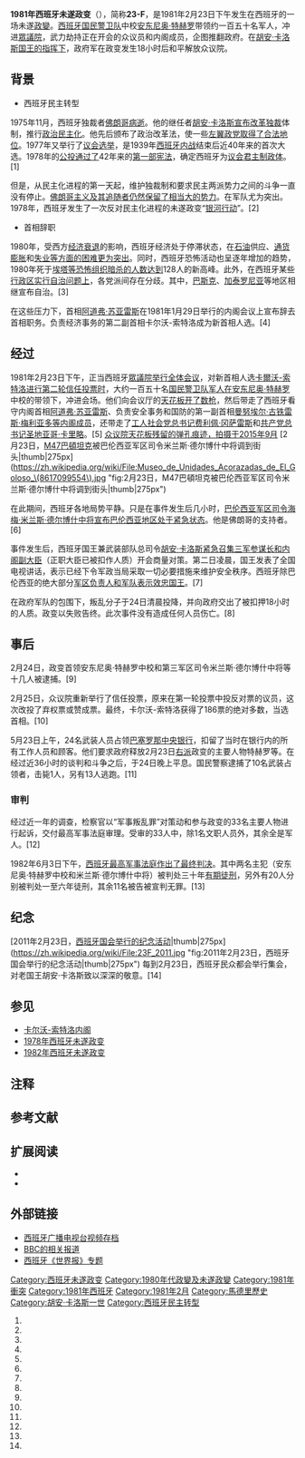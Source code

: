 **1981年西班牙未遂政变**（），简称**23-F**，是1981年2月23日下午发生在西班牙的一场未遂[政變](../Page/政變.md "wikilink")。[西班牙国民警卫队](../Page/西班牙国民警卫队.md "wikilink")中校[安东尼奥·特赫罗](../Page/安东尼奥·特赫罗.md "wikilink")带领约一百五十名军人，冲进[眾議院](../Page/眾議院_\(西班牙\).md "wikilink")，武力劫持正在开会的众议员和内阁成员，企图推翻政府。在[胡安·卡洛斯国王的指挥下](../Page/胡安·卡洛斯一世.md "wikilink")，政府军在政变发生18小时后和平解放众议院。

## 背景

  - 西班牙民主转型

1975年11月，西班牙独裁者[佛朗哥病逝](../Page/弗朗西斯科·佛朗哥.md "wikilink")。他的继任者[胡安·卡洛斯宣布改革](../Page/胡安·卡洛斯一世.md "wikilink")[独裁](../Page/独裁.md "wikilink")体制，推行[政治民主化](../Page/西班牙民主转型.md "wikilink")。他先后颁布了政治改革法，使一些[左翼政党取得了合法地位](https://zh.wikipedia.org/wiki/左翼 "wikilink")。1977年又举行了[议会选举](https://zh.wikipedia.org/wiki/1977年西班牙大选 "wikilink")，是1939年[西班牙内战](../Page/西班牙内战.md "wikilink")结束后近40年来的首次大选。1978年的[公投通过了](https://zh.wikipedia.org/wiki/公投 "wikilink")42年来的[第一部宪法](../Page/1978年西班牙宪法.md "wikilink")，确定西班牙为[议会君主制政体](../Page/议会制君主立宪制.md "wikilink")。\[1\]

但是，从民主化进程的第一天起，维护独裁制和要求民主两派势力之间的斗争一直没有停止。[佛朗哥主义及其追随者仍然保留了相当大的势力](https://zh.wikipedia.org/wiki/佛朗哥主义 "wikilink")。在军队尤为突出。1978年，西班牙发生了一次反对民主化进程的未遂政变“[银河行动](https://zh.wikipedia.org/wiki/银河行动 "wikilink")”。\[2\]

  - 首相辞职

1980年，受西方[经济衰退](../Page/经济衰退.md "wikilink")的影响，西班牙经济处于停滞状态，在[石油](../Page/石油.md "wikilink")供应、[通货膨胀](../Page/通货膨胀.md "wikilink")和[失业等方面的困难更为突出](https://zh.wikipedia.org/wiki/失业 "wikilink")。同时，西班牙恐怖活动也呈逐年增加的趋势，1980年死于[埃塔等恐怖组织暗杀的人数达到](https://zh.wikipedia.org/wiki/埃塔 "wikilink")128人的新高峰。此外，在西班牙某些[行政区实行自治问题上](https://zh.wikipedia.org/wiki/西班牙行政区划 "wikilink")，各党派间存在分歧。其中，[巴斯克](https://zh.wikipedia.org/wiki/巴斯克自治区 "wikilink")、[加泰罗尼亚](../Page/加泰罗尼亚.md "wikilink")等地区相继宣布自治。\[3\]

在这些压力下，首相[阿道弗·苏亚雷斯](../Page/阿道弗·苏亚雷斯.md "wikilink")在1981年1月29日举行的内阁会议上宣布辞去首相职务。负责经济事务的第二副首相卡尔沃-索特洛成为新首相人选。\[4\]

## 经过

1981年2月23日下午，正当西班牙[眾議院举行全体会议](../Page/眾議院_\(西班牙\).md "wikilink")，对新首相人选[卡爾沃-索特洛进行第二轮信任投票时](../Page/萊奧波爾多·卡爾沃-索特洛.md "wikilink")，大约一百五十名[国民警卫队军人在](../Page/西班牙国民警卫队.md "wikilink")[安东尼奥·特赫罗](../Page/安东尼奥·特赫罗.md "wikilink")中校的带领下，冲进会场。他们向会议厅的[天花板开了数枪](https://zh.wikipedia.org/wiki/天花板 "wikilink")，然后带走了西班牙看守内阁首相[阿道弗·苏亚雷斯](../Page/阿道弗·苏亚雷斯.md "wikilink")、负责安全事务和国防的第一副首相[曼努埃尔·古铁雷斯·梅利亚多等内阁成员](https://zh.wikipedia.org/wiki/曼努埃尔·古铁雷斯·梅利亚 "wikilink")，还带走了[工人社会党总书记](../Page/西班牙工人社会党.md "wikilink")[费利佩·冈萨雷斯](../Page/费利佩·冈萨雷斯.md "wikilink")和[共产党总书记](../Page/西班牙共产党.md "wikilink")[圣地亚哥·卡里略](../Page/圣地亚哥·卡里略.md "wikilink")。\[5\] [众议院天花板残留的弹孔痕迹，拍摄于2015年9月](https://zh.wikipedia.org/wiki/File:Congreso_de_los_diputados,_disparos_del_techo,_Madrid,_España,_2015_09.JPG "fig:众议院天花板残留的弹孔痕迹，拍摄于2015年9月") [2月23日，[M47巴頓坦克](../Page/M47巴頓坦克.md "wikilink")被巴伦西亚军区司令米兰斯·德尔博什中将调到街头|thumb|275px](https://zh.wikipedia.org/wiki/File:Museo_de_Unidades_Acorazadas_de_El_Goloso_\(8617099554\).jpg "fig:2月23日，M47巴頓坦克被巴伦西亚军区司令米兰斯·德尔博什中将调到街头|thumb|275px")

在此期间，西班牙各地局势平静。只是在事件发生后几小时，[巴伦西亚军区司令](https://zh.wikipedia.org/wiki/巴伦西亚 "wikilink")[海梅·米兰斯·德尔博什中将宣布巴伦西亚地区处于紧急状态](https://zh.wikipedia.org/wiki/海梅·米兰斯·德尔博什 "wikilink")。他是佛朗哥的支持者。\[6\]

事件发生后，西班牙国王兼武装部队总司令[胡安·卡洛斯紧急召集三军参谋长和内阁副大臣](../Page/胡安·卡洛斯一世.md "wikilink")（正职大臣已被扣作人质）开会商量对策。第二日凌晨，国王发表了全国电视讲话，表示已经下令军政当局采取一切必要措施来维护安全秩序。西班牙除巴伦西亚的绝大部分[军区负责人和军队表示效忠国王](https://zh.wikipedia.org/wiki/军区 "wikilink")。\[7\]

在政府军队的包围下，叛乱分子于24日清晨投降，并向政府交出了被扣押18小时的人质。政变以失败告终。此次事件没有造成任何人员伤亡。\[8\]

## 事后

2月24日，政变首领安东尼奥·特赫罗中校和第三军区司令米兰斯·德尔博什中将等十几人被逮捕。\[9\]

2月25日，众议院重新举行了信任投票，原来在第一轮投票中投反对票的议员，这次改投了弃权票或赞成票。最终，卡尔沃-索特洛获得了186票的绝对多数，当选首相。\[10\]

5月23日上午，24名武装人员占领[巴塞罗那中央银行](https://zh.wikipedia.org/wiki/巴塞罗那 "wikilink")，扣留了当时在银行内的所有工作人员和顾客。他们要求政府释放2月23日[右派](../Page/右派.md "wikilink")政变的主要人物特赫罗等。在经过近36小时的谈判和斗争之后，于24日晚上平息。国民警察逮捕了10名武装占领者，击毙1人，另有13人逃跑。\[11\]

### 审判

经过近一年的调查，检察官以“军事叛乱罪”对策动和参与政变的33名主要人物进行起诉，交付最高军事法庭审理。受审的33人中，除1名文职人员外，其余全是军人。\[12\]

1982年6月3日下午，[西班牙最高军事法庭作出了最终判决](https://zh.wikipedia.org/wiki/西班牙最高军事法庭 "wikilink")。其中两名主犯（安东尼奥·特赫罗中校和米兰斯·德尔博什中将）被判处三十年[有期徒刑](../Page/有期徒刑.md "wikilink")，另外有20人分别被判处一至六年徒刑，其余11名被告被宣判无罪。\[13\]

## 纪念

[2011年2月23日，[西班牙国会举行的纪念活动](https://zh.wikipedia.org/wiki/西班牙国会 "wikilink")|thumb|275px](https://zh.wikipedia.org/wiki/File:23F_2011.jpg "fig:2011年2月23日，西班牙国会举行的纪念活动|thumb|275px") 每到2月23日，西班牙民众都会举行集会，对老国王胡安·卡洛斯致以深深的敬意。\[14\]

## 参见

  - [卡尔沃-索特洛内阁](https://zh.wikipedia.org/wiki/卡尔沃-索特洛内阁 "wikilink")
  - [1978年西班牙未遂政变](https://zh.wikipedia.org/wiki/银河行动 "wikilink")
  - [1982年西班牙未遂政变](../Page/1982年西班牙未遂政变.md "wikilink")

## 注释

## 参考文献

## 扩展阅读

  -
  -
## 外部链接

  - [西班牙广播电视台视频存档](http://www.rtve.es/noticias/23f/)
  - [BBC的相关报道](http://news.bbc.co.uk/onthisday/hi/dates/stories/february/23/newsid_2518000/2518825.stm)
  - [西班牙《世界报》专题](http://www.elmundo.es/especiales/2001/02/nacional/23-f/index2.html)

[Category:西班牙未遂政变](https://zh.wikipedia.org/wiki/Category:西班牙未遂政变 "wikilink") [Category:1980年代政變及未遂政變](https://zh.wikipedia.org/wiki/Category:1980年代政變及未遂政變 "wikilink") [Category:1981年衝突](https://zh.wikipedia.org/wiki/Category:1981年衝突 "wikilink") [Category:1981年西班牙](https://zh.wikipedia.org/wiki/Category:1981年西班牙 "wikilink") [Category:1981年2月](https://zh.wikipedia.org/wiki/Category:1981年2月 "wikilink") [Category:馬德里歷史](https://zh.wikipedia.org/wiki/Category:馬德里歷史 "wikilink") [Category:胡安·卡洛斯一世](https://zh.wikipedia.org/wiki/Category:胡安·卡洛斯一世 "wikilink") [Category:西班牙民主转型](https://zh.wikipedia.org/wiki/Category:西班牙民主转型 "wikilink")

1.
2.
3.
4.
5.
6.
7.
8.
9.
10.
11.
12.
13.
14.